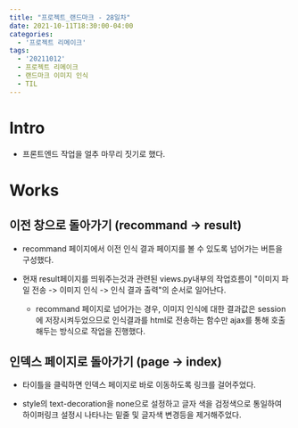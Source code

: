 ```yaml
---
title: "프로젝트_랜드마크 - 28일차"
date: 2021-10-11T18:30:00-04:00
categories:
  - '프로젝트 리메이크'
tags:
  - '20211012'
  - 프로젝트 리메이크
  - 랜드마크 이미지 인식
  - TIL
---
```



# Intro

* 프론트엔드 작업을 얼추 마무리 짓기로 했다.

# Works

## 이전 창으로 돌아가기 (recommand -> result)

* recommand 페이지에서 이전 인식 결과 페이지를 볼 수 있도록 넘어가는 버튼을 구성했다.

* 현재 result페이지를 띄워주는것과 관련된 views.py내부의 작업흐름이 "이미지 파일 전송 -> 이미지 인식 -> 인식 결과 출력"의 순서로 일어난다.

  * recommand 페이지로 넘어가는 경우, 이미지 인식에 대한 결과값은 session에 저장시켜두었으므로 인식결과를 html로 전송하는 함수만 ajax를 통해 호출해두는 방식으로 작업을 진행했다.
  
## 인덱스 페이지로 돌아가기 (page -> index)

* 타이틀을 클릭하면 인덱스 페이지로 바로 이동하도록 링크를 걸어주었다.

* style의 text-decoration을 none으로 설정하고 글자 색을 검정색으로 통일하여 하이퍼링크 설정시 나타나는 밑줄 및 글자색 변경등을 제거해주었다.





